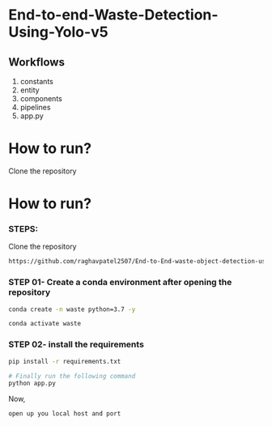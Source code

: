 # End-to-end-Waste-Detection-Using-Yolo-v5

## Workflows

1. constants
2. entity
3. components
4. pipelines
5. app.py

# How to run?

Clone the repository




# How to run?
### STEPS:

Clone the repository

```bash
https://github.com/raghavpatel2507/End-to-End-waste-object-detection-using-yolo-v5.git
```
### STEP 01- Create a conda environment after opening the repository

```bash
conda create -n waste python=3.7 -y
```

```bash
conda activate waste
```


### STEP 02- install the requirements
```bash
pip install -r requirements.txt
```


```bash
# Finally run the following command
python app.py
```

Now,
```bash
open up you local host and port
```

